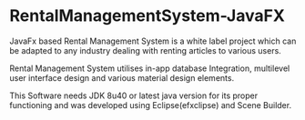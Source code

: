 # RentalManagementSystem-JavaFX
JavaFx based Rental Management System is a white label project which can be adapted to any industry dealing with renting articles to various users.

Rental Management System utilises in-app database Integration, multilevel user interface design and various material design elements. 

This Software needs JDK 8u40 or latest java version for its proper functioning and was developed using Eclipse(efxclipse) and Scene Builder.
